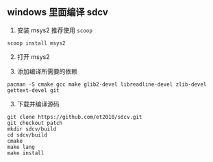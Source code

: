 ## windows 里面编译 sdcv

1. 安装 msys2
推荐使用 `scoop` 
```
scoop install msys2
```
2. 打开 msys2

3. 添加编译所需要的依赖
```
pacman -S cmake gcc make glib2-devel libreadline-devel zlib-devel gettext-devel git
```

3. 下载并编译源码
```
git clone https://github.com/et2010/sdcv.git
git checkout patch
mkdir sdcv/build
cd sdcv/build
cmake
make lang
make install
```
